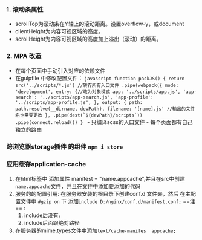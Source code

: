 ### 1. 滚动条属性
   - scrollTop为滚动条在Y轴上的滚动距离。设置overflow-y，或document 
   - clientHeight为内容可视区域的高度。
   - scrollHeight为内容可视区域的高度加上溢出（滚动）的距离。

### 2. MPA 改造
   - 在每个页面中手动引入对应的依赖文件
   - 在gulpfile 中修改配置文件：
    ```javascript
    function packJS() {
        return src('../scripts/*.js') //转存所有入口文件
            .pipe(webpack({
            mode: 'development',
            entry: {//改为对象模式
                app: '../scripts/app.js',
                'app-search': '../scripts/app-search.js',
                'app-profile': '../scripts/app-profile.js',
            },
            output: {
                path: path.resolve(__dirname, devPath),
                filename: '[name].js' //输出的文件名也需要更改
            },
            .pipe(dest(`${devPath}/scripts`))
            .pipe(connect.reload())
    }
    ```
    - 只编译scss的入口文件
    - 每个页面都有自己独立的路由
### 跨浏览器storage插件 的组件 `npm i store`

### 应用缓存application-cache
 1. 在html标签中 添加属性 manifest = "name.appcache",并且在src中创建`name.appcache`文件，并且在文件中添加要添加的代码
 2. 服务的的配置引用: 在服务器安装的根目录下创建conf.d 文件夹，然后 在主配置文件中 `#gzip on` 下 添加`include D:/nginx/conf.d/manifest.conf;` ==注== : 
    1. include后没有`:`
    2. include后面跟绝对路径
 3. 在服务器的mime.types文件中添加`text/cache-manifes  appcache;`  